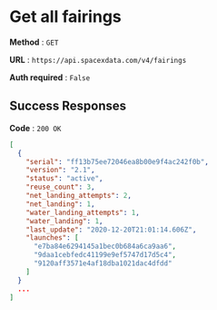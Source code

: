 # Get all fairings

**Method** : `GET`

**URL** : `https://api.spacexdata.com/v4/fairings`

**Auth required** : `False`

## Success Responses

**Code** : `200 OK`

```json
[
  {
    "serial": "ff13b75ee72046ea8b00e9f4ac242f0b",
    "version": "2.1",
    "status": "active",
    "reuse_count": 3,
    "net_landing_attempts": 2,
    "net_landing": 1,
    "water_landing_attempts": 1,
    "water_landing": 1,
    "last_update": "2020-12-20T21:01:14.606Z",
    "launches": [
      "e7ba84e6294145a1bec0b684a6ca9aa6",
      "9daa1cebfedc41199e9ef5747d17d5c4",
      "9120aff3571e4af18dba1021dac4dfdd"
    ]
  }
  ...
]
```

